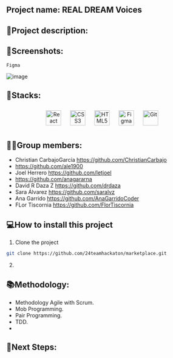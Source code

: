 ## Project name: REAL DREAM Voices 
 
## 📝Project description:


## 📸Screenshots:

	Figma	
  
![image](https://user-images.githubusercontent.com/116561400/220698143-4647c40b-e9ef-4fbf-89dd-4fbd77fbddfa.png)
		

## 🔧Stacks:
<div align="center">
<a href="[https://en.wikipedia.org/wiki/React](https://en.wikipedia.org/wiki/React_(JavaScript_library))" target="_blank"><img style="margin: 10px" "src="https://profilinator.rishav.dev/skills-assets/react-original-wordmark.svg" alt="React" height="40" /></a>
<a href="https://www.w3schools.com/css/" target="_blank"><img style="margin: 10px" src="https://profilinator.rishav.dev/skills-assets/css3-original-wordmark.svg" alt="CSS3" height="40" /></a>
<a href="https://en.wikipedia.org/wiki/HTML5" target="_blank"><img style="margin: 10px" src="https://profilinator.rishav.dev/skills-assets/html5-original-wordmark.svg" alt="HTML5" height="40" /></a>
<a href="https://www.figma.com/" target="_blank"><img style="margin: 10px" src="https://profilinator.rishav.dev/skills-assets/figma-icon.svg" alt="Figma" height="40" /></a>
<a href="https://github.com/" target="_blank"><img style="margin: 10px" src="https://profilinator.rishav.dev/skills-assets/git-scm-icon.svg" alt="Git" height="40" /></a>
</div>


## 👩‍💻Group members:

+ Christian CarbajoGarcía https://github.com/ChristianCarbajo
+ https://github.com/ale1900
+ Joel Herrero https://github.com/letjoel
+  https://github.com/anagararna
+ David R Daza Z https://github.com/drdaza
+ Sara Álvarez https://github.com/saralvz
+ Ana Garrido https://github.com/AnaGarridoCoder
+ FLor Tiscornia https://github.com/FlorTiscornia

## 💻How to install this project

1. Clone the project
```bash
git clone https://github.com/24teamhackaton/marketplace.git
```
2.


## 📚Methodology:
- Methodology Agile with Scrum.
- Mob Programming.
- Pair Programming.
- TDD.
- 


## 🧪Next Steps:

